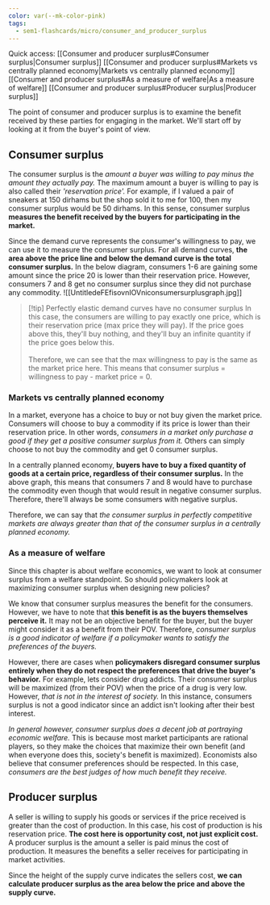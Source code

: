 ```yaml
---
color: var(--mk-color-pink)
tags:
  - sem1-flashcards/micro/consumer_and_producer_surplus
---
```

Quick access:
[[Consumer and producer surplus#Consumer surplus|Consumer surplus]]
	[[Consumer and producer surplus#Markets vs centrally planned economy|Markets vs centrally planned economy]]
	[[Consumer and producer surplus#As a measure of welfare|As a measure of welfare]]
[[Consumer and producer surplus#Producer surplus|Producer surplus]]


The point of consumer and producer surplus is to examine the benefit received by these parties for engaging in the market. We'll start off by looking at it from the buyer's point of view.

## Consumer surplus
The consumer surplus is the *amount a buyer was willing to pay minus the amount they actually pay.* The maximum amount a buyer is willing to pay is also called their *'reservation price'.* For example, if I valued a pair of sneakers at 150 dirhams but the shop sold it to me for 100, then my consumer surplus would be 50 dirhams. In this sense, consumer surplus **measures the benefit received by the buyers for participating in the market.**

Since the demand curve represents the consumer's willingness to pay, we can use it to measure the consumer surplus. For all demand curves, **the area above the price line and below the demand curve is the total consumer surplus.** In the below diagram, consumers 1-6 are gaining some amount since the price 20 is lower than their reservation price. However, consumers 7 and 8 get no consumer surplus since they did not purchase any commodity.
![[UntitledeFEfisovnIOVniconsumersurplusgraph.jpg]]

> [!tip] Perfectly elastic demand curves have no consumer surplus
> In this case, the consumers are willing to pay exactly one price, which is their reservation price (max price they will pay). If the price goes above this, they'll buy nothing, and they'll buy an infinite quantity if the price goes below this.<br><br>Therefore, we can see that the max willingness to pay is the same as the market price here. This means that consumer surplus = willingness to pay - market price = 0.

### Markets vs centrally planned economy
In a market, everyone has a choice to buy or not buy given the market price. Consumers will choose to buy a commodity if its price is lower than their reservation price. In other words, *consumers in a market only purchase a good if they get a positive consumer surplus from it.* Others can simply choose to not buy the commodity and get 0 consumer surplus.
 
In a centrally planned economy, **buyers have to buy a fixed quantity of goods at a certain price, regardless of their consumer surplus.** In the above graph, this means that consumers 7 and 8 would have to purchase the commodity even though that would result in negative consumer surplus. Therefore, there'll always be some consumers with negative surplus.

Therefore, we can say that *the consumer surplus in perfectly competitive markets are always greater than that of the consumer surplus in a centrally planned economy.*

### As a measure of welfare
Since this chapter is about welfare economics, we want to look at consumer surplus from a welfare standpoint. So should policymakers look at maximizing consumer surplus when designing new policies? 

We know that consumer surplus measures the benefit for the consumers. However, we have to note that **this benefit is as the buyers themselves perceive it.** It may not be an objective benefit for the buyer, but the buyer might consider it as a benefit from their POV. Therefore, *consumer surplus is a good indicator of welfare if a policymaker wants to satisfy the preferences of the buyers.*

However, there are cases when **policymakers disregard consumer surplus entirely when they do not respect the preferences that drive the buyer's behavior.** For example, lets consider drug addicts. Their consumer surplus will be maximized (from their POV) when the price of a drug is very low. However, *that is not in the interest of society.* In this instance, consumers surplus is not a good indicator since an addict isn't looking after their best interest.

*In general however, consumer surplus does a decent job at portraying economic welfare.* This is because most market participants are rational players, so they make the choices that maximize their own benefit (and when everyone does this, society's benefit is maximized). Economists also believe that consumer preferences should be respected. In this case, *consumers are the best judges of how much benefit they receive.*

## Producer surplus
A seller is willing to supply his goods or services if the price received is greater than the cost of production. In this case, his cost of production is his reservation price. **The cost here is opportunity cost, not just explicit cost.** A producer surplus is the amount a seller is paid minus the cost of production. It measures the benefits a seller receives for participating in market activities.

Since the height of the supply curve indicates the sellers cost, **we can calculate producer surplus as the area below the price and above the supply curve.**


